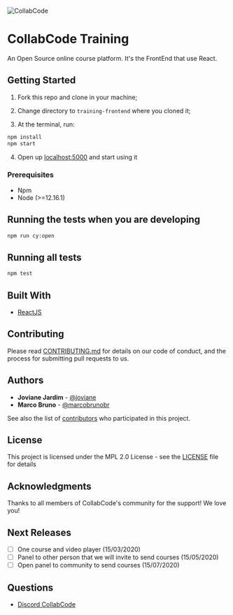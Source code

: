 ![CollabCode](read-files/collabcode.png "Logo da CollabCode")

# CollabCode Training

An Open Source online course platform. It's the FrontEnd that use React.

## Getting Started

1. Fork this repo and clone in your machine;

2. Change directory to `training-frontend` where you cloned it;

3. At the terminal, run:

```bash
npm install
npm start
```

4. Open up [localhost:5000](http://localhost:3000) and start using it

### Prerequisites

- Npm
- Node (>=12.16.1)

## Running the tests when you are developing

```bash
npm run cy:open
```

## Running all tests

```bash
npm test
```

## Built With

- [ReactJS](http://reactjs.org)

## Contributing

Please read [CONTRIBUTING.md](CONTRIBUTING.md) for details on our code of conduct, and the process for submitting pull requests to us.

## Authors

- **Joviane Jardim** - [@joviane](https://twitter.com/jovianejardim)
- **Marco Bruno** - [@marcobrunobr](https://twitter.com/marcobrunobr)

See also the list of [contributors](https://github.com/CollabCodeTech/training-frontend/contributors) who participated in this project.

## License

This project is licensed under the MPL 2.0 License - see the [LICENSE](LICENSE.md) file for details

## Acknowledgments

Thanks to all members of CollabCode's community for the support! We love you!

## Next Releases

- [ ] One course and video player (15/03/2020)
- [ ] Panel to other person that we will invite to send courses (15/05/2020)
- [ ] Open panel to community to send courses (15/07/2020)

## Questions

- [Discord CollabCode](http://bit.ly/discord-collabcode)
